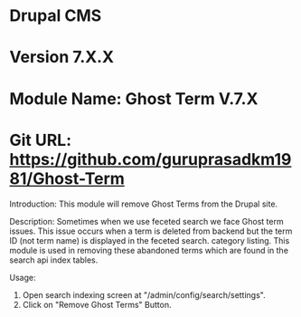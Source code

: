 # Drupal CMS
# Version 7.X.X
# Module Name: Ghost Term V.7.X
# Git URL: https://github.com/guruprasadkm1981/Ghost-Term

Introduction:
This module will remove Ghost Terms from the Drupal site. 

Description:
Sometimes when we use feceted search we face Ghost term issues. This issue occurs when a term is deleted from backend but the term ID (not term name) is displayed in the feceted search. category listing. This module is used in removing these abandoned terms which are found in the search api index tables.

Usage:
1. Open search indexing screen at "/admin/config/search/settings".
2. Click on "Remove Ghost Terms" Button.
